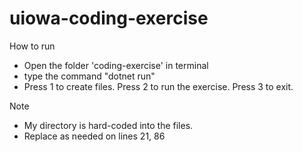 # uiowa-coding-exercise

How to run
- Open the folder 'coding-exercise' in terminal
- type the command "dotnet run"
- Press 1 to create files. Press 2 to run the exercise. Press 3 to exit. 

Note
- My directory is hard-coded into the files.
- Replace as needed on lines 21, 86
